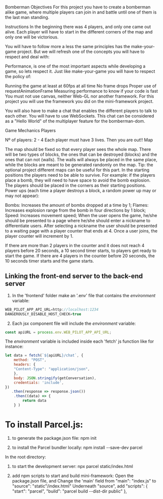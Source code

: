 Bomberman
Objectives
For this project you have to create a bomberman alike game, where multiple players can join in and battle until one of them is the last man standing.

Instructions
In the beginning there was 4 players, and only one came out alive. Each player will have to start in the different corners of the map and only one will be victorious.

You will have to follow more a less the same principles has the make-your-game project. But we will refresh one of the concepts you will have to respect and deal with:

Performance, is one of the most important aspects while developing a game, so lets respect it.
Just like make-your-game you will have to respect the policy of:

Running the game at least at 60fps at all time
No frame drops
Proper use of requestAnimationFrame
Measuring performance to know if your code is fast
You must not use canvas, neither Web-GL nor another framework. For this project you will use the framework you did on the mini-framework project.

You will also have to make a chat that enables the different players to talk to each other. You will have to use WebSockets. This chat can be considered as a "Hello World" of the multiplayer feature for the bomberman-dom.

Game Mechanics
Players

Nº of players: 2 - 4
Each player must have 3 lives. Then you are out!!
Map

The map should be fixed so that every player sees the whole map.
There will be two types of blocks, the ones that can be destroyed (blocks) and the ones that can not (walls).
The walls will always be placed in the same place, while the blocks are meant to be generated randomly on the map. Tip: the optional project different maps can be useful for this part.
In the starting positions the players need to be able to survive. For example: if the players place a bomb, they will need to have space to avoid the bomb explosion.
The players should be placed in the corners as their starting positions.
Power ups (each time a player destroys a block, a random power up may or may not appear):

Bombs: Increases the amount of bombs dropped at a time by 1;
Flames: Increases explosion range from the bomb in four directions by 1 block;
Speed: Increases movement speed;
When the user opens the game, he/she should be presented to a page where he/she should enter a nickname to differentiate users. After selecting a nickname the user should be presented to a waiting page with a player counter that ends at 4. Once a user joins, the player counter will increment by 1.

If there are more than 2 players in the counter and it does not reach 4 players before 20 seconds, a 10 second timer starts, to players get ready to start the game.
If there are 4 players in the counter before 20 seconds, the 10 seconds timer starts and the game starts.

## Linking the front-end server to the back-end server

1. In the 'frontend' folder make an '.env' file that contains the *environment* variable: 
```js
WEB_PILOT_APP_API_URL=http://localhost:1234
DANGEROUSLY_DISABLE_HOST_CHECK=true
```
2. Each jsx component file will include the *environment* variable:
``` jsx
const apiURL = process.env.WEB_PILOT_APP_API_URL;
```
The *environment* variable is included inside each 'fetch' js function like for instance:
``` js
let data = fetch(`${apiURL}/chat`, {
    method: "POST",
    headers: {
    "Content-Type": "application/json",
    },
    body: JSON.stringify(getConversation),
    credentials: 'include',
})
   .then(response => response.json())
    .then((data) => {
        return data
    } )
```

# To install Parcel.js:
1. to generate the package.json file: 
   npm init

2. to install the Parcel bundler locally: 
   npm install --save-dev parcel

In the root directory:
1. to start the development server: 
   npx parcel static/index.html

2. add npm scripts to start and build mini-framework:
   Open the package.json file, and
   Change the 'main' field from "main": "index.js" to "source": "static"/index.html"
   Underneath "source", add 
   "scripts": {
       "start": "parcel",
       "build": "parcel build --dist-dir public"
     },
